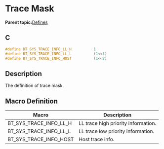 # Trace Mask

**Parent topic:**[Defines](GUID-11E36C17-332C-493E-85E7-F1083B960F0F.md)

## C

```c
#define BT_SYS_TRACE_INFO_LL_H          1
#define BT_SYS_TRACE_INFO_LL_L          (1<<1)
#define BT_SYS_TRACE_INFO_HOST          (1<<2)
```

## Description

The definition of trace mask.

## Macro Definition

|Macro|Description|
|-----|-----------|
|BT\_SYS\_TRACE\_INFO\_LL\_H|LL trace high priority information.|
|BT\_SYS\_TRACE\_INFO\_LL\_L|LL trace low priority information.|
|BT\_SYS\_TRACE\_INFO\_HOST|Host trace info.|

